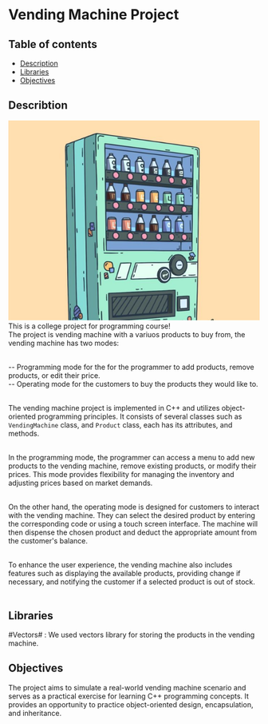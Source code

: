 # Vending Machine Project

## Table of contents
- [Description](#Description)
- [Libraries](#Libraries)
- [Objectives](#Objectives)

## Describtion
![Virtual vending machine (imaginative image)](image.png)
This is a college project for programming course!<br/>
The project is vending machine with a variuos products to buy from, the vending machine has two modes: <br/><br/>

-- Programming mode for the for the programmer to add products, remove products, or edit their price. <br/>
-- Operating mode for the customers to buy the products they would like to. <br/><br/>

The vending machine project is implemented in C++ and utilizes object-oriented programming principles. It consists of several classes such as `VendingMachine` class, and `Product` class, each has its attributes, and methods. <br/><br/>

In the programming mode, the programmer can access a menu to add new products to the vending machine, remove existing products, or modify their prices. This mode provides flexibility for managing the inventory and adjusting prices based on market demands. <br/><br/>

On the other hand, the operating mode is designed for customers to interact with the vending machine. They can select the desired product by entering the corresponding code or using a touch screen interface. The machine will then dispense the chosen product and deduct the appropriate amount from the customer's balance. <br/><br/>

To enhance the user experience, the vending machine also includes features such as displaying the available products, providing change if necessary, and notifying the customer if a selected product is out of stock. <br/><br/>

## Libraries
#Vectors# : We used vectors library for storing the products in the vending machine. <br/>

## Objectives
The project aims to simulate a real-world vending machine scenario and serves as a practical exercise for learning C++ programming concepts. It provides an opportunity to practice object-oriented design, encapsulation, and inheritance. <br/>